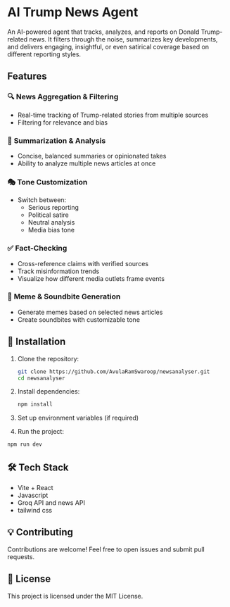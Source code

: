 # AI Trump News Agent  

An AI-powered agent that tracks, analyzes, and reports on Donald Trump-related news. It filters through the noise, summarizes key developments, and delivers engaging, insightful, or even satirical coverage based on different reporting styles.  

## Features  

### 🔍 **News Aggregation & Filtering**  
- Real-time tracking of Trump-related stories from multiple sources  
- Filtering for relevance and bias  

### 📝 **Summarization & Analysis**  
- Concise, balanced summaries or opinionated takes  
- Ability to analyze multiple news articles at once  

### 🎭 **Tone Customization**  
- Switch between:  
  - Serious reporting  
  - Political satire  
  - Neutral analysis  
  - Media bias tone  

### ✅ **Fact-Checking**  
- Cross-reference claims with verified sources  
- Track misinformation trends  
- Visualize how different media outlets frame events  

### 🎨 **Meme & Soundbite Generation**  
- Generate memes based on selected news articles  
- Create soundbites with customizable tone  

## 🚀 **Installation**  

1. Clone the repository:  
   ```sh
   git clone https://github.com/AvulaRamSwaroop/newsanalyser.git
   cd newsanalyser
   ```

2. Install dependencies:  
   ```sh
   npm install
   ```

3. Set up environment variables (if required)  

4. Run the project:  
  ```sh
  npm run dev
  ```

## 🛠 **Tech Stack**  
- Vite + React  
- Javascript  
- Groq API and news API  
- tailwind css

## 💡 **Contributing**  
Contributions are welcome! Feel free to open issues and submit pull requests.  

## 📜 **License**  
This project is licensed under the MIT License.  
